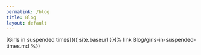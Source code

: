 ```yaml
---
permalink: /blog
title: Blog
layout: default
---
```




[Girls in suspended times]({{ site.baseurl }}{% link Blog/girls-in-suspended-times.md %})
